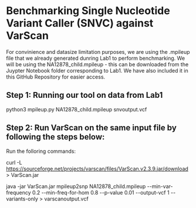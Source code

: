 # Benchmarking Single Nucleotide Variant Caller (SNVC) against VarScan

For convinience and datasize limitation purposes, we are using the .mpileup file that we already generated dunring Lab1 to perform benchmarking. We will be using the NA12878_child.mpileup - this can be downloaded from the Juypter Notebook folder corresponding to Lab1. We have also included it in this GitHub Repository for easier access. 

## Step 1: Running our tool on data from Lab1

python3 mpileup.py NA12878_child.mpileup snvoutput.vcf 

## Step 2: Run VarScan on the same input file by following the steps below:
Run the folloring commands:

curl -L https://sourceforge.net/projects/varscan/files/VarScan.v2.3.9.jar/download > VarScan.jar

java -jar VarScan.jar mpileup2snp NA12878_child.mpileup --min-var-frequency 0.2 --min-freq-for-hom 0.8 --p-value 0.01 --output-vcf 1 --variants-only > varscanoutput.vcf

